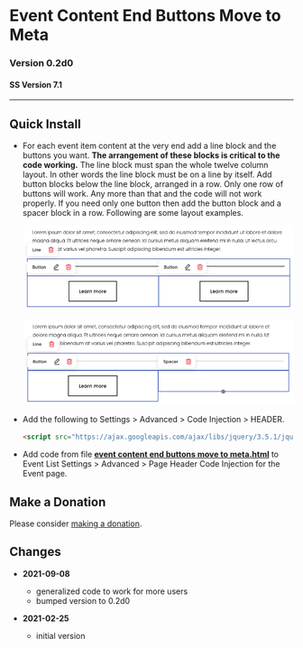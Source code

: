 # Event Content End Buttons Move to Meta

### Version 0.2d0

#### SS Version 7.1

---

## Quick Install

* For each event item content at the very end add a line block and the buttons
  you want. **The arrangement of these blocks is critical to the code working.**
  The line block must span the whole twelve column layout. In other words the
  line block must be on a line by itself. Add button blocks below the line
  block, arranged in a row. Only one row of buttons will work. Any more than
  that and the code will not work properly. If you need only one button then
  add the button block and a spacer block in a row. Following are some layout
  examples.
  
  ![two buttons layout example](read%20me%20assets/two%20button%20layout.png)
  
  ![one buttons layout example](read%20me%20assets/one%20button%20layout.png)
  
* Add the following to Settings > Advanced > Code Injection > HEADER.
  
  ```html
  <script src="https://ajax.googleapis.com/ajax/libs/jquery/3.5.1/jquery.min.js"></script>
  ```
  
* Add code from file
  **[event content end buttons move to meta.html](event%20content%20end%20buttons%20move%20to%20meta.html#L1)**
  to Event List Settings > Advanced > Page Header Code Injection for the Event
  page.

## Make a Donation

Please consider [making a donation](https://github.com/tomsWebConsulting/twcsl#make-a-donation).

## Changes

* **2021-09-08**
  
  * generalized code to work for more users
  * bumped version to 0.2d0
  
* **2021-02-25**
  
  * initial version
